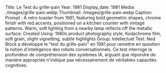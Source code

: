 Title: Le Test du grille-pain
Year: 1981
Display_date: 1981
Media: ./images/grille-pain.webp
Thumbnail: /images/grille-pain.webp
Caption: Prompt : A retro toaster from 1981, featuring bold geometric shapes, chrome finish with red accents, positioned on a kitchen counter with vintage patterns. Warm, soft lighting from a nearby lamp reflects off the metallic surface. Created Using: 1980s product photography style, Kodachrome film, soft grain, slight vignetting, subtle highlights
Group: Intellectuel
Text: Ned Block a développé le "test du grille-pain" en 1981 pour remettre en question la notion d'intelligence des robots conversationnels. Ce test interroge la profondeur de compréhension des systèmes IA, arguant que répondre de manière appropriée n'indique pas nécessairement de véritables capacités cognitives.

